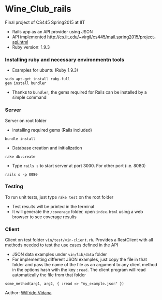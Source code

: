 # Wine_Club_rails
Final project of CS445 Spring2015 at IIT

* Rails app as an API provider using JSON
* API implemented http://cs.iit.edu/~virgil/cs445/mail.spring2015/project-api.html
* Ruby version: 1.9.3

### Installing ruby and necessary environmentn tools
* Examples for ubuntu (Ruby 1.9.3)
```
sudo apt-get install ruby-full
gem install bundler
```
* Thanks to `bundler`, the gems required for Rails can be installed by a simple command


### Server
Server on root folder
* Installing required gems (Rails included)
```
bundle install
```
* Database creation and initialization
```
rake db:create
```
* Type `rails s` to start server at port 3000. For other port (i.e. 8080)
```
rails s -p 8080
```


### Testing
To run unit tests, just type `rake test` on the root folder
* Test results will be printed in the terminal
* It will generate the `/coverage` folder, open `index.html` using a web browser to see coverage results


### Client
Client on test folder `vin/test/vin-client.rb`. Provides a RestClient with all methods needed to test the use cases defined in the API
* JSON data examples under `vin/lib/data` folder
* For implementing different JSON examples, just copy the file in that folder and pass the name of the file as an argument to any client method in the options hash with the key `:read`. The client program will read automatically the file from that folder
```
some_method(arg1, arg2, { :read => "my_example.json" })
```


Author: [Wilfrido Vidana](wvidanas@gmail.com)
